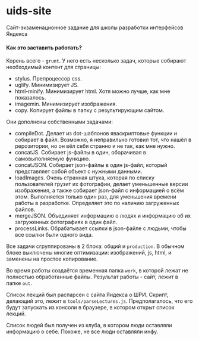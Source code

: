 uids-site
=========
Сайт-экзаменационное задание для школы разработки интерфейсов Яндекса

#### Как это заставить работать?
Корень всего - `grunt`. У него есть несколько задач, которые собирают необходимый контент для страницы:
* stylus. Препроцессор css.
* uglify. Минимизирует JS.
* html-minify. Минимизирует html. Хотя можно лучше, как мне показалось.
* imagemin. Минимизирует изображения.
* copy. Копирует файлы в папку с результирующим сайтом.

Они дополнены собственными задачами:
* compileDot. Делает из dot-шаблонов яваскриптовые функции и собирает в файл. Возможно, я неправильно готовил тот, что нашёл в рерозитории, но он вёл себя странно и не так, как мне нужно.
* concatJS. Собирает js-файлы в один, оборачивая в самовыполняемую функцию.
* concatJSON. Собирает json-файлы в один js-файл, который представляет собой объект с нужными данными.
* loadImages. Очень странная штука, которая по списку пользователей грузит их фотографии, делает уменьшенные версии изображения, а также собирает json-файл с информацией о всём этом. Выполняется только один раз, для уменьшения времени работы в разработке. Определяет это по наличию загруженных файлов.
* mergeJSON. Объединяет информацию о людях и информацию об их загруженных фотографиях в один файл.
* processLinks. Обрабатывает ссылки в json-файле с людьми, чтобы все ссылки были одного вида.

Все задачи сгруппированы в 2 блока: общий и `production`. В обычном блоке выключены многие оптимизации: изображений, js, html, и заменены на простое копирование.

Во время работы создаётся временная папка `work`, в которой лежат не полностью обработанные файлы. Результат работы - сайт, лежит в папке `out`.

Список лекций был распарсен с сайта Яндекса о ШРИ. Скрипт, делающий это, лежит в `tools/parseLectures.js`. Предполагалось, что его будут запускать из консоли в браузере, в котором открыт список лекций.

Список людей был получен из клуба, в котором люди оставляли информацию о себе. Похоже, не все люди оставляли инфу.
